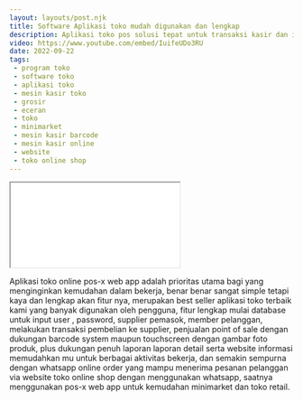 ```yaml
---
layout: layouts/post.njk
title: Software Aplikasi toko mudah digunakan dan lengkap
description: Aplikasi toko pos solusi tepat untuk transaksi kasir dan integrasi dengan website support barcode touchscreen metode.
video: https://www.youtube.com/embed/IuifeUDo3RU
date: 2022-09-22
tags:
 - program toko
 - software toko
 - aplikasi toko
 - mesin kasir toko
 - grosir
 - eceran
 - toko
 - minimarket
 - mesin kasir barcode
 - mesin kasir online
 - website
 - toko online shop
---
```


<div class="video">
<iframe src="{{video}}" title="{{description}}"></iframe>
</div>

Aplikasi toko online pos-x web app adalah prioritas utama bagi yang menginginkan kemudahan dalam bekerja, benar benar sangat simple tetapi kaya dan lengkap akan fitur nya, merupakan best seller aplikasi toko terbaik kami yang banyak digunakan oleh pengguna, fitur lengkap mulai database untuk input user , password, supplier pemasok, member pelanggan, melakukan transaksi pembelian ke supplier, penjualan point of sale dengan dukungan barcode system maupun touchscreen dengan gambar foto produk, plus dukungan penuh laporan laporan detail serta website informasi memudahkan mu untuk berbagai aktivitas bekerja, dan semakin sempurna dengan whatsapp online order yang mampu menerima pesanan pelanggan via website toko online shop dengan menggunakan whatsapp, saatnya menggunakan pos-x web app untuk kemudahan minimarket dan toko retail.

